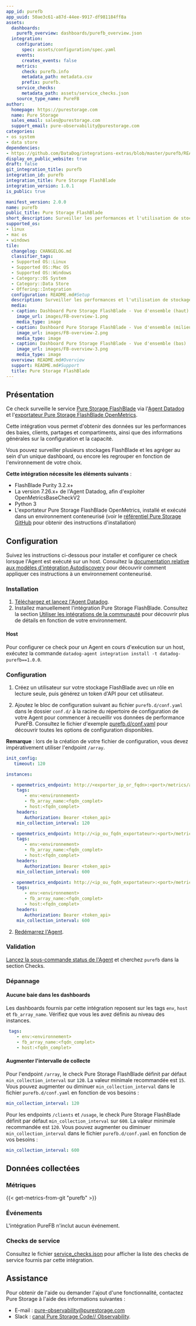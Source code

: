 ```yaml
---
app_id: purefb
app_uuid: 50ae3c61-a87d-44ee-9917-df981184ff8a
assets:
  dashboards:
    purefb_overview: dashboards/purefb_overview.json
  integration:
    configuration:
      spec: assets/configuration/spec.yaml
    events:
      creates_events: false
    metrics:
      check: purefb.info
      metadata_path: metadata.csv
      prefix: purefb.
    service_checks:
      metadata_path: assets/service_checks.json
    source_type_name: PureFB
author:
  homepage: https://purestorage.com
  name: Pure Storage
  sales_email: sales@purestorage.com
  support_email: pure-observability@purestorage.com
categories:
- os system
- data store
dependencies:
- https://github.com/DataDog/integrations-extras/blob/master/purefb/README.md
display_on_public_website: true
draft: false
git_integration_title: purefb
integration_id: purefb
integration_title: Pure Storage FlashBlade
integration_version: 1.0.1
is_public: true

manifest_version: 2.0.0
name: purefb
public_title: Pure Storage FlashBlade
short_description: Surveiller les performances et l'utilisation de stockages Pure Storage FlashBlade
supported_os:
- linux
- mac os
- windows
tile:
  changelog: CHANGELOG.md
  classifier_tags:
  - Supported OS::Linux
  - Supported OS::Mac OS
  - Supported OS::Windows
  - Category::OS System
  - Category::Data Store
  - Offering::Integration
  configuration: README.md#Setup
  description: Surveiller les performances et l'utilisation de stockages Pure Storage FlashBlade
  media:
  - caption: Dashboard Pure Storage FlashBlade - Vue d'ensemble (haut)
    image_url: images/FB-overview-1.png
    media_type: image
  - caption: Dashboard Pure Storage FlashBlade - Vue d'ensemble (milieu)
    image_url: images/FB-overview-2.png
    media_type: image
  - caption: Dashboard Pure Storage FlashBlade - Vue d'ensemble (bas)
    image_url: images/FB-overview-3.png
    media_type: image
  overview: README.md#Overview
  support: README.md#Support
  title: Pure Storage FlashBlade
---
```




## Présentation

Ce check surveille le service [Pure Storage FlashBlade][1] via l'[Agent Datadog][2] et l'[exportateur Pure Storage FlashBlade OpenMetrics][3].

Cette intégration vous permet d'obtenir des données sur les performances des baies, clients, partages et compartiments, ainsi que des informations générales sur la configuration et la capacité.

Vous pouvez surveiller plusieurs stockages FlashBlade et les agréger au sein d'un unique dashboard, ou encore les regrouper en fonction de l'environnement de votre choix.

**Cette intégration nécessite les éléments suivants** :

 - FlashBlade Purity 3.2.x+
 - La version 7.26.x+ de l'Agent Datadog, afin d'exploiter OpenMetricsBaseCheckV2
 - Python 3
 - L'exportateur Pure Storage FlashBlade OpenMetrics, installé et exécuté dans un environnement conteneurisé (voir le [référentiel Pure Storage GitHub][3] pour obtenir des instructions d'installation)

## Configuration

Suivez les instructions ci-dessous pour installer et configurer ce check lorsque l'Agent est exécuté sur un host. Consultez la [documentation relative aux modèles d'intégration Autodiscovery][4] pour découvrir comment appliquer ces instructions à un environnement conteneurisé.

### Installation

1. [Téléchargez et lancez l'Agent Datadog][2].
2. Installez manuellement l'intégration Pure Storage FlashBlade. Consultez la section [Utiliser les intégrations de la communauté][5] pour découvrir plus de détails en fonction de votre environnement.


#### Host

Pour configurer ce check pour un Agent en cours d'exécution sur un host, exécutez la commande `datadog-agent integration install -t datadog-purefb==1.0.0`.

### Configuration

1. Créez un utilisateur sur votre stockage FlashBlade avec un rôle en lecture seule, puis générez un token d'API pour cet utilisateur.

2. Ajoutez le bloc de configuration suivant au fichier `purefb.d/conf.yaml` dans le dossier `conf.d/` à la racine du répertoire de configuration de votre Agent pour commencer à recueillir vos données de performance PureFB. Consultez le fichier d'exemple [purefb.d/conf.yaml][6] pour découvrir toutes les options de configuration disponibles.

**Remarque** : lors de la création de votre fichier de configuration, vous devez impérativement utiliser l'endpoint `/array`.

```yaml
init_config:
   timeout: 120

instances:

  - openmetrics_endpoint: http://<exporter_ip_or_fqdn>:<port>/metrics/array?endpoint=<array_ip_or_fqdn>
    tags:
       - env:<environnement>
       - fb_array_name:<fqdn_complet>
       - host:<fqdn_complet>
    headers:
       Authorization: Bearer <token_api>
    min_collection_interval: 120

  - openmetrics_endpoint: http://<ip_ou_fqdn_exportateur>:<port>/metrics/clients?endpoint=<ip_ou_fqdn_baie>
    tags:
       - env:<environnement>
       - fb_array_name:<fqdn_complet>
       - host:<fqdn_complet>
    headers:
       Authorization: Bearer <token_api>
    min_collection_interval: 600

  - openmetrics_endpoint: http://<ip_ou_fqdn_exportateur>:<port>/metrics/usage?endpoint=<ip_ou_fqdn_baie>
    tags:
       - env:<environnement>
       - fb_array_name:<fqdn_complet>
       - host:<fqdn_complet>
    headers:
       Authorization: Bearer <token_api>
    min_collection_interval: 600

```

2. [Redémarrez l'Agent][7].

### Validation

[Lancez la sous-commande status de l'Agent][8] et cherchez `purefb` dans la section Checks.

### Dépannage

#### Aucune baie dans les dashboards

Les dashboards fournis par cette intégration reposent sur les tags `env`, `host` et `fb_array_name`. Vérifiez que vous les avez définis au niveau des instances.

```yaml
 tags:
    - env:<environnement>
    - fb_array_name:<fqdn_complet>
    - host:<fqdn_complet>
```

#### Augmenter l'intervalle de collecte

Pour l'endpoint `/array`, le check Pure Storage FlashBlade définit par défaut `min_collection_interval` sur `120`. La valeur minimale recommandée est `15`. Vous pouvez augmenter ou diminuer `min_collection_interval` dans le fichier `purefb.d/conf.yaml` en fonction de vos besoins :

```yaml
min_collection_interval: 120
```

Pour les endpoints `/clients` et `/usage`, le check Pure Storage FlashBlade définit par défaut `min_collection_interval` sur `600`. La valeur minimale recommandée est `120`. Vous pouvez augmenter ou diminuer `min_collection_interval` dans le fichier `purefb.d/conf.yaml` en fonction de vos besoins :

```yaml
min_collection_interval: 600
```


## Données collectées

### Métriques
{{< get-metrics-from-git "purefb" >}}


### Événements

L'intégration PureFB n'inclut aucun événement.

### Checks de service

Consultez le fichier [service_checks.json][10] pour afficher la liste des checks de service fournis par cette intégration.

## Assistance

Pour obtenir de l'aide ou demander l'ajout d'une fonctionnalité, contactez Pure Storage à l'aide des informations suivantes :
* E-mail : pure-observability@purestorage.com
* Slack : [canal Pure Storage Code// Observability][11].

[1]: https://www.purestorage.com/products.html
[2]: https://app.datadoghq.com/account/settings#agent
[3]: https://github.com/PureStorage-OpenConnect/pure-fb-openmetrics-exporter
[4]: https://docs.datadoghq.com/fr/agent/kubernetes/integrations/
[5]: https://docs.datadoghq.com/fr/agent/guide/community-integrations-installation-with-docker-agent
[6]: https://github.com/DataDog/integrations-extras/blob/master/purefb/data/conf.yaml.example
[7]: https://docs.datadoghq.com/fr/agent/guide/agent-commands/#start-stop-and-restart-the-agent
[8]: https://docs.datadoghq.com/fr/agent/guide/agent-commands/#agent-status-and-information
[9]: https://github.com/DataDog/integrations-extras/blob/master/purefb/metadata.csv
[10]: https://github.com/DataDog/integrations-extras/blob/master/purefb/assets/service_checks.json
[11]: https://code-purestorage.slack.com/messages/C0357KLR1EU
